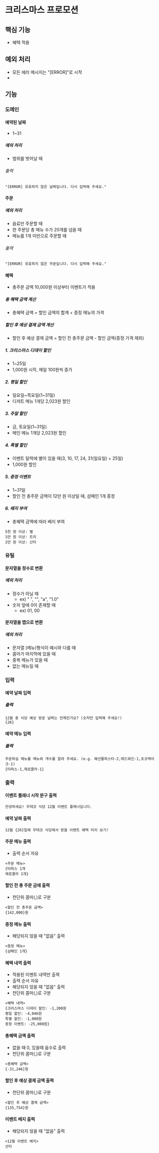 # 크리스마스 프로모션

## 핵심 기능
- 혜택 적용
## 예외 처리
- 모든 에러 메시지는 "[ERROR]"로 시작
- 
## 기능

### 도메인

#### 예약된 날짜
- 1~31
##### 예외 처리
- 범위를 벗어날 때
###### 출력
```
"[ERROR] 유효하지 않은 날짜입니다. 다시 입력해 주세요."
```

#### 주문
##### 예외 처리
- 음료만 주문할 때
- 한 주문당 총 메뉴 수가 20개를 넘을 때
- 메뉴를 1개 미만으로 주문할 때

###### 출력
```
"[ERROR] 유효하지 않은 주문입니다. 다시 입력해 주세요."
```
#### 혜택
- 총주문 금액 10,000원 이상부터 이벤트가 적용

##### 총 혜택 금액 계산 
- 총혜택 금액 = 할인 금액의 합계 + 증정 메뉴의 가격

##### 할인 후 예상 결제 금액 계산
- 할인 후 예상 결제 금액 = 할인 전 총주문 금액 - 할인 금액(증정 가격 제외)

##### 1. 크리스마스 디데이 할인
- 1~25일
- 1,000원 시작, 매일 100원씩 증가
##### 2. 평일 할인
- 일요일~목요일(1~31일)
- 디저트 메뉴 1개당 2,023원 할인
##### 3. 주말 할인
- 금, 토요일(1~31일)
- 메인 메뉴 1개당 2,023원 할인
##### 4. 특별 할인
- 이벤트 달력에 별이 있을 때(3, 10, 17, 24, 31(일요일) + 25일)
- 1,000원 할인
##### 5. 증정 이벤트
- 1~31일
- 할인 전 총주문 금액이 12만 원 이상일 때, 샴페인 1개 증정

##### 6. 배지 부여
- 총혜택 금액에 따라 배지 부여
```
5천 원 이상: 별
1만 원 이상: 트리
2만 원 이상: 산타
```

### 유틸

#### 문자열을 정수로 변환
##### 예외 처리
- 정수가 아닐 때
  - ex) " ", "", "a", "1.0"
- 숫자 앞에 0이 존재할 때
  - ex) 01, 00

#### 문자열을 맵으로 변환
##### 예외 처리
- 문자열 (메뉴)형식이 예시와 다를 때
- 콤마가 마지막에 있을 때
- 중복 메뉴가 있을 때
- 없는 메뉴일 때

### 입력
#### 예약 날짜 입력
##### 출력
```
12월 중 식당 예상 방문 날짜는 언제인가요? (숫자만 입력해 주세요!)
{26}
```

#### 예약 메뉴 입력
##### 출력
```
주문하실 메뉴를 메뉴와 개수를 알려 주세요. (e.g. 해산물파스타-2,레드와인-1,초코케이크-1)
{타파스-1,제로콜라-1}
```

### 출력

#### 이벤트 플래너 시작 문구 출력
```
안녕하세요! 우테코 식당 12월 이벤트 플래너입니다.
```

#### 예약 날짜 출력
```
12월 {26}일에 우테코 식당에서 받을 이벤트 혜택 미리 보기!
```
#### 주문 메뉴 출력
- 출력 순서 자유
```
<주문 메뉴>
{타파스 1개
제로콜라 1개}
```

#### 할인 전 총 주문 금애 출력
- 천단위 콤마(,)로 구분
```
<할인 전 총주문 금액>
{142,000}원
```

#### 증정 메뉴 출력
- 해당되지 않을 때 "없음" 출력
```
<증정 메뉴>
{샴페인 1개}
```

#### 혜택 내역 출력
- 적용된 이벤트 내역만 출력
- 출력 순서 자유
- 해당되지 않을 때 "없음" 출력
- 천단위 콤마(,)로 구분
```
<혜택 내역>
{크리스마스 디데이 할인: -1,200원
평일 할인: -4,046원
특별 할인: -1,000원
증정 이벤트: -25,000원}
```

#### 총혜택 금액 출력
- 없을 때 0, 있을때 음수로 출력
- 천단위 콤마(,)로 구분
```
<총혜택 금액>
{-31,246}원
```

#### 할인 후 예상 결제 금액 출력
- 천단위 콤마(,)로 구분
```
<할인 후 예상 결제 금액>
{135,754}원
```
#### 이벤트 배지 출력
- 해당되지 않을 때 "없음" 출력
```
<12월 이벤트 배지>
산타
```